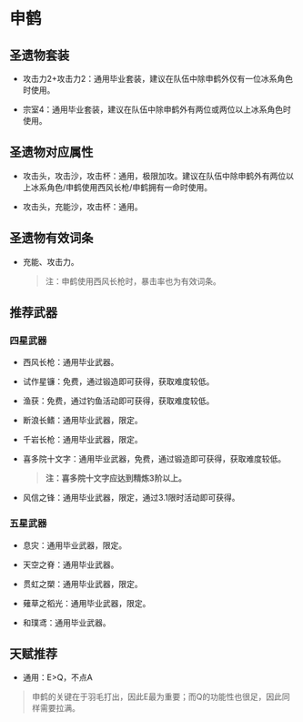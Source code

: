 # 申鹤

## 圣遗物套装  

- 攻击力2+攻击力2：通用毕业套装，建议在队伍中除申鹤外仅有一位冰系角色时使用。  

- 宗室4：通用毕业套装，建议在队伍中除申鹤外有两位或两位以上冰系角色时使用。  

## 圣遗物对应属性  

- 攻击头，攻击沙，攻击杯：通用，极限加攻。建议在队伍中除申鹤外有两位以上冰系角色/申鹤使用西风长枪/申鹤拥有一命时使用。  

- 攻击头，充能沙，攻击杯：通用。  

## 圣遗物有效词条  

- 充能、攻击力。  

  > 注：申鹤使用西风长枪时，暴击率也为有效词条。  

## 推荐武器  

### 四星武器  

- 西风长枪：通用毕业武器。  

- 试作星镰：免费，通过锻造即可获得，获取难度较低。  

- 渔获：免费，通过钓鱼活动即可获得，获取难度较低。  

- 断浪长鳍：通用毕业武器，限定。  

- 千岩长枪：通用毕业武器，限定。  

- 喜多院十文字：通用毕业武器，免费，通过锻造即可获得，获取难度较低。  

  > **注：喜多院十文字应达到精炼3阶以上。**  

- 风信之锋：通用毕业武器，限定，通过3.1限时活动即可获得。  

### 五星武器  

- 息灾：通用毕业武器，限定。  

- 天空之脊：通用毕业武器。  

- 贯虹之槊：通用毕业武器，限定。  

- 薙草之稻光：通用毕业武器，限定。  

- 和璞鸢：通用毕业武器。

## 天赋推荐  

- 通用：E>Q，不点A  

> 申鹤的关键在于羽毛打出，因此E最为重要；而Q的功能性也很足，因此同样需要拉满。  
